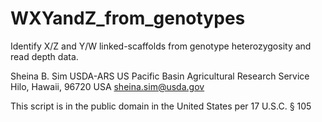 # WXYandZ_from_genotypes
Identify X/Z and Y/W linked-scaffolds from genotype heterozygosity and read depth data.

Sheina B. Sim
USDA-ARS
US Pacific Basin Agricultural Research Service
Hilo, Hawaii, 96720 USA
sheina.sim@usda.gov

This script is in the public domain in the United States per 17 U.S.C. § 105
